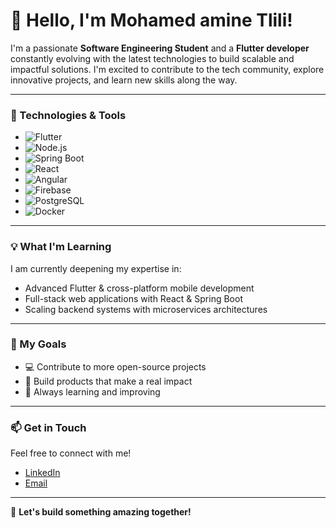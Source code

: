 # 👋 Hello, I'm Mohamed amine Tlili!

I'm a passionate **Software Engineering Student** and a **Flutter developer** constantly evolving with the latest technologies to build scalable and impactful solutions. I'm excited to contribute to the tech community, explore innovative projects, and learn new skills along the way.

---

### 🚀 Technologies & Tools

- ![Flutter](https://img.shields.io/badge/-Flutter-02569B?logo=flutter&logoColor=white&style=flat-square)
- ![Node.js](https://img.shields.io/badge/-Node.js-339933?logo=node.js&logoColor=white&style=flat-square) 
- ![Spring Boot](https://img.shields.io/badge/-Spring%20Boot-6DB33F?logo=spring-boot&logoColor=white&style=flat-square) 
- ![React](https://img.shields.io/badge/-React-61DAFB?logo=react&logoColor=white&style=flat-square) 
- ![Angular](https://img.shields.io/badge/-Angular-DD0031?logo=angular&logoColor=white&style=flat-square)
- ![Firebase](https://img.shields.io/badge/-Firebase-FFCA28?logo=firebase&logoColor=white&style=flat-square)
- ![PostgreSQL](https://img.shields.io/badge/-PostgreSQL-336791?logo=postgresql&logoColor=white&style=flat-square) 
- ![Docker](https://img.shields.io/badge/-Docker-2496ED?logo=docker&logoColor=white&style=flat-square)


---

### 💡 What I'm Learning
I am currently deepening my expertise in:
- Advanced Flutter & cross-platform mobile development
- Full-stack web applications with React & Spring Boot
- Scaling backend systems with microservices architectures

---

### 🎯 My Goals
- 💻 Contribute to more open-source projects
- 🚀 Build products that make a real impact
- 🧠 Always learning and improving

---

### 📫 Get in Touch

Feel free to connect with me!
- [LinkedIn](https://www.linkedin.com/in/mohamed-amine-tlili-8a123522a/)
- [Email](mailto:mohamedaminetlili02@gmail.com)

---

🌟 **Let's build something amazing together!**
